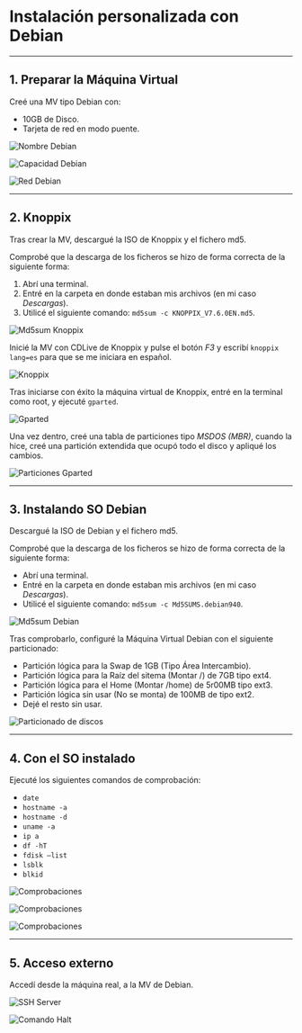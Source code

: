 # Instalación personalizada con Debian

---

## 1. Preparar la Máquina Virtual

Creé una MV tipo Debian con:
* 10GB de Disco.
* Tarjeta de red en modo puente.

![Nombre Debian](https://github.com/jsuabur/idp1819-jorge-suarez/blob/master/PrimerTrimestre/Unidad1/A3_Instalacion-personalizada-con-Debian/images/nombre-debian.png)

![Capacidad Debian](https://github.com/jsuabur/idp1819-jorge-suarez/blob/master/PrimerTrimestre/Unidad1/A3_Instalacion-personalizada-con-Debian/images/esp-debian.png)

![Red Debian](https://github.com/jsuabur/idp1819-jorge-suarez/blob/master/PrimerTrimestre/Unidad1/A3_Instalacion-personalizada-con-Debian/images/red-debian.png)

---

## 2. Knoppix

Tras crear la MV, descargué la ISO de Knoppix y el fichero md5.

Comprobé que la descarga de los ficheros se hizo de forma correcta de la siguiente forma:
1. Abrí una terminal.
2. Entré en la carpeta en donde estaban mis archivos (en mi caso *Descargas*).
3. Utilicé el siguiente comando: `md5sum -c KNOPPIX_V7.6.0EN.md5`.

![Md5sum Knoppix](https://github.com/jsuabur/idp1819-jorge-suarez/blob/master/PrimerTrimestre/Unidad1/A3_Instalacion-personalizada-con-Debian/images/md5sum-knoppix.png)

Inicié la MV con CDLive de Knoppix y pulse el botón *F3* y escribí `knoppix lang=es` para que se me iniciara en español.

![Knoppix](https://github.com/jsuabur/idp1819-jorge-suarez/blob/master/PrimerTrimestre/Unidad1/A3_Instalacion-personalizada-con-Debian/images/cd-knoppix.png)

Tras iniciarse con éxito la máquina virtual de Knoppix, entré en la terminal como root, y ejecuté `gparted`.

![Gparted](https://github.com/jsuabur/idp1819-jorge-suarez/blob/master/PrimerTrimestre/Unidad1/A3_Instalacion-personalizada-con-Debian/images/gparted.png)

Una vez dentro, creé una tabla de particiones tipo *MSDOS (MBR)*, cuando la hice, creé una partición extendida que ocupó todo el disco y apliqué los cambios.

![Particiones Gparted](https://github.com/jsuabur/idp1819-jorge-suarez/blob/master/PrimerTrimestre/Unidad1/A3_Instalacion-personalizada-con-Debian/images/part-gparted.png)

---

## 3. Instalando SO Debian

Descargué la ISO de Debian y el fichero md5.

Comprobé que la descarga de los ficheros se hizo de forma correcta de la siguiente forma:
* Abrí una terminal.
* Entré en la carpeta en donde estaban mis archivos (en mi caso *Descargas*).
* Utilicé el siguiente comando: `md5sum -c Md5SUMS.debian940`.

![Md5sum Debian](https://github.com/jsuabur/idp1819-jorge-suarez/blob/master/PrimerTrimestre/Unidad1/A3_Instalacion-personalizada-con-Debian/images/md5sum-debian.png)

Tras comprobarlo, configuré la Máquina Virtual Debian con el siguiente particionado:
* Partición lógica para la Swap de 1GB (Tipo Área Intercambio).
* Partición lógica para la Raíz del sitema (Montar /) de 7GB tipo ext4.
* Partición lógica para el Home (Montar /home) de 5r00MB tipo ext3.
* Partición lógica sin usar (No se monta) de 100MB de tipo ext2.
* Dejé el resto sin usar.

![Particionado de discos](https://github.com/jsuabur/idp1819-jorge-suarez/blob/master/PrimerTrimestre/Unidad1/A3_Instalacion-personalizada-con-Debian/images/part-discos.png)

---

## 4. Con el SO instalado

Ejecuté los siguientes comandos de comprobación:
* `date`
*	`hostname -a`
*	`hostname -d`
*	`uname -a`
*	`ip a`
*	`df -hT`
*	`fdisk –list`
*	`lsblk`
*	`blkid`

![Comprobaciones](https://github.com/jsuabur/idp1819-jorge-suarez/blob/master/PrimerTrimestre/Unidad1/A3_Instalacion-personalizada-con-Debian/images/comp1.png)

![Comprobaciones](https://github.com/jsuabur/idp1819-jorge-suarez/blob/master/PrimerTrimestre/Unidad1/A3_Instalacion-personalizada-con-Debian/images/comp2.png)

![Comprobaciones](https://github.com/jsuabur/idp1819-jorge-suarez/blob/master/PrimerTrimestre/Unidad1/A3_Instalacion-personalizada-con-Debian/images/comp3.png)

---

## 5. Acceso externo

Accedí desde la máquina real, a la MV de Debian.

![SSH Server](https://github.com/jsuabur/idp1819-jorge-suarez/blob/master/PrimerTrimestre/Unidad1/A3_Instalacion-personalizada-con-Debian/images/ssh.png)

![Comando Halt](https://github.com/jsuabur/idp1819-jorge-suarez/blob/master/PrimerTrimestre/Unidad1/A3_Instalacion-personalizada-con-Debian/images/halt.png)
